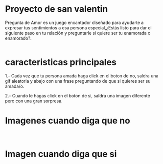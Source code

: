 
# Proyecto de san valentin

Pregunta de Amor es un juego encantador diseñado para ayudarte a expresar tus sentimientos a esa persona especial,¿Estás listo para dar el siguiente paso en tu relación y preguntarle si quiere ser tu enamorada o enamorado?.

<img class="imagen" src="img/imgReadme/FondoPrincipal.png" alt="">


# caracteristicas principales

1.- Cada vez que tu persona amada haga click en el boton de no, saldra una gif aleatoria y abajo con una frase preguntando de que si quieres ser su amada/o.

2.- Cuando le hagas click en el boton de si, saldra una imagen diferente pero con una gran sorpresa.

# Imagenes cuando diga que no

<img class="imagen" src="img/imgReadme/Uno.png" alt="">
<img class="imagen" src="img/imgReadme/dos.png" alt="">

# Imagen cuando diga que si

<img class="imagen" src="img/imgReadme/Tres.png" alt="">